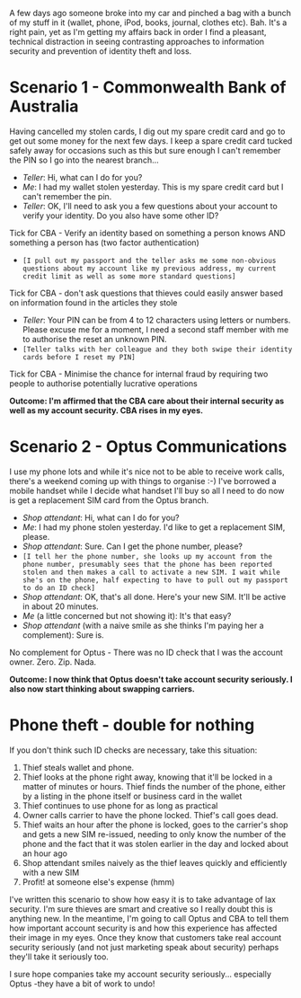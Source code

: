 <!--
.. title: Information security in action (or not) after theft
.. slug: 0060927information-security-in-action-or-not-after-theft
.. date: 2006/09/27 00:35:51
.. spellcheck_exceptions: CBA,Optus,else's,hmm,iPod
.. tags: Technology
.. link: 
.. description: 
-->


A few days ago someone broke into my car and pinched a bag with a bunch of my stuff in it (wallet, phone, iPod, books, journal, clothes etc). Bah. It's a right pain, yet as I'm getting my affairs back in order I find a pleasant, technical distraction in seeing contrasting approaches to information security and prevention of identity theft and loss.

Scenario 1 - Commonwealth Bank of Australia
===========================================

Having cancelled my stolen cards, I dig out my spare credit card and go to get out some money for the next few days. I keep a spare credit card tucked safely away for occasions such as this but sure enough I can't remember the PIN so I go into the nearest branch...

-   *Teller*: Hi, what can I do for you?
-   *Me*: I had my wallet stolen yesterday. This is my spare credit card but I can't remember the pin.
-   *Teller*: OK, I'll need to ask you a few questions about your account to verify your identity. Do you also have some other ID?

Tick for CBA - Verify an identity based on something a person knows AND something a person has (two factor authentication)

-   `[I pull out my passport and the teller asks me some non-obvious questions about my account like my previous address, my current credit limit as well as some more standard questions]`

Tick for CBA - don't ask questions that thieves could easily answer based on information found in the articles they stole

-   *Teller*: Your PIN can be from 4 to 12 characters using letters or numbers. Please excuse me for a moment, I need a second staff member with me to authorise the reset an unknown PIN.
-   `[Teller talks with her colleague and they both swipe their identity cards before I reset my PIN]`

Tick for CBA - Minimise the chance for internal fraud by requiring two people to authorise potentially lucrative operations

**Outcome: I'm affirmed that the CBA care about their internal security as well as my account security. CBA rises in my eyes.**

Scenario 2 - Optus Communications
=================================

I use my phone lots and while it's nice not to be able to receive work calls, there's a weekend coming up with things to organise :-) I've borrowed a mobile handset while I decide what handset I'll buy so all I need to do now is get a replacement SIM card from the Optus branch.

-   *Shop attendant*: Hi, what can I do for you?
-   *Me*: I had my phone stolen yesterday. I'd like to get a replacement SIM, please.
-   *Shop attendant*: Sure. Can I get the phone number, please?
-   `[I tell her the phone number, she looks up my account from the phone number, presumably sees that the phone has been reported stolen and then makes a call to activate a new SIM. I wait while she's on the phone, half expecting to have to pull out my passport to do an ID check]`
-   *Shop attendant*: OK, that's all done. Here's your new SIM. It'll be active in about 20 minutes.
-   *Me* (a little concerned but not showing it): It's that easy?
-   *Shop attendant* (with a naive smile as she thinks I'm paying her a complement): Sure is.

No complement for Optus - There was no ID check that I was the account owner. Zero. Zip. Nada.

**Outcome: I now think that Optus doesn't take account security seriously. I also now start thinking about swapping carriers.**

Phone theft - double for nothing
================================

If you don't think such ID checks are necessary, take this situation:

1.  Thief steals wallet and phone.
2.  Thief looks at the phone right away, knowing that it'll be locked in a matter of minutes or hours. Thief finds the number of the phone, either by a listing in the phone itself or business card in the wallet
3.  Thief continues to use phone for as long as practical
4.  Owner calls carrier to have the phone locked. Thief's call goes dead.
5.  Thief waits an hour after the phone is locked, goes to the carrier's shop and gets a new SIM re-issued, needing to only know the number of the phone and the fact that it was stolen earlier in the day and locked about an hour ago
6.  Shop attendant smiles naively as the thief leaves quickly and efficiently with a new SIM
7.  Profit! at someone else's expense (hmm)

I've written this scenario to show how easy it is to take advantage of lax security. I'm sure thieves are smart and creative so I really doubt this is anything new. In the meantime, I'm going to call Optus and CBA to tell them how important account security is and how this experience has affected their image in my eyes. Once they know that customers take real account security seriously (and not just marketing speak about security) perhaps they'll take it seriously too.

I sure hope companies take my account security seriously... especially Optus -they have a bit of work to undo!

